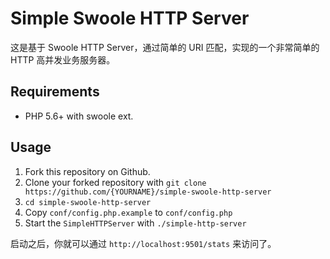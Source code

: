 # Simple Swoole HTTP Server

这是基于 Swoole HTTP Server，通过简单的 URI 匹配，实现的一个非常简单的 HTTP 高并发业务服务器。

## Requirements

* PHP 5.6+ with swoole ext.

## Usage

1. Fork this repository on Github.
2. Clone your forked repository with `git clone https://github.com/{YOURNAME}/simple-swoole-http-server`
3. `cd simple-swoole-http-server`
4. Copy `conf/config.php.example` to `conf/config.php`
5. Start the `SimpleHTTPServer` with `./simple-http-server`

启动之后，你就可以通过 `http://localhost:9501/stats` 来访问了。